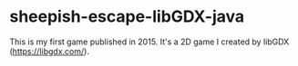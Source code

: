 # sheepish-escape-libGDX-java
This is my first game published in 2015. It's a 2D game I created by libGDX (https://libgdx.com/). 
